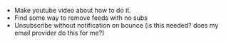 - Make youtube video about how to do it.
- Find some way to remove feeds with no subs
- Unsubscribe without notification on bounce (is this needed? does my email provider do this for me?)